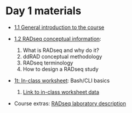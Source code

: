 # Day 1 materials

* [1.1 General introduction to the course]()
* [1.2 RADseq conceptual information]():
    1. What is RADseq and why do it?
    2. ddRAD conceptual methodology
    3. RADseq terminology
    4. How to design a RADseq study
* [1t: In-class worksheet](): Bash/CLI basics
    1. [Link to in-class worksheet data](https://utexas.box.com/s/qybj49agfq13556v00yj2dfhc7o40m1u)

* Course extras: [RADseq laboratory description]()
